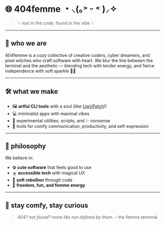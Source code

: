 

# 🌐 404femme ・⸜(｡˃ ᵕ ˂ )⸝✧

> ✨ lost in the code, found in the vibe ✨

---

## 💖 who we are

404femme is a cozy collective of creative coders, cyber dreamers, and pixel witches who craft software with heart.
We blur the line between the terminal and the aesthetic — blending tech with tender energy, and fierce independence with soft sparkle 🌸🌈

---

## 🛠 what we make

* 🖼 **artful CLI tools** with a soul (like [UwUFetch](https://github.com/404femme/UwUFetch)!)
* 💻 minimalist apps with maximal vibes
* 🧪 experimental utilities, scripts, and ✨ nonsense
* 💬 tools for comfy communication, productivity, and self-expression

---

## 🌱 philosophy

We believe in:

* ✿ **cute software** that feels good to use
* 🛸 **accessible tech** with magical UX
* 🧚 **soft rebellion** through code
* 🤍 **freedom, fun, and femme energy**

---

## 🐾 stay comfy, stay curious

> *404? not found? more like not defined by them.*
> – the femme terminal
